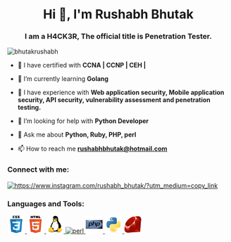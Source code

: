 <h1 align="center">Hi 👋, I'm Rushabh Bhutak</h1>
<h3 align="center">I am a H4CK3R, The official title is Penetration Tester.</h3>

<p align="left"> <img src="https://komarev.com/ghpvc/?username=bhutakrushabh&label=Profile%20views&color=0e75b6&style=flat" alt="bhutakrushabh" /> </p>

- 🔭 I have certified with **CCNA | CCNP | CEH |**

- 🌱 I’m currently learning **Golang**

- 👯 I have experience with **Web application security, Mobile application security, API security, vulnerability assessment and penetration testing.**

- 🤝 I’m looking for help with **Python Developer**

- 💬 Ask me about **Python, Ruby, PHP, perl**

- 📫 How to reach me **rushabhbhutak@hotmail.com**

<h3 align="left">Connect with me:</h3>
<p align="left">
<a href="https://instagram.com/https://www.instagram.com/rushabh_bhutak/?utm_medium=copy_link" target="blank"><img align="center" src="https://raw.githubusercontent.com/rahuldkjain/github-profile-readme-generator/master/src/images/icons/Social/instagram.svg" alt="https://www.instagram.com/rushabh_bhutak/?utm_medium=copy_link" height="30" width="40" /></a>
</p>

<h3 align="left">Languages and Tools:</h3>
<p align="left"> <a href="https://www.w3schools.com/css/" target="_blank"> <img src="https://raw.githubusercontent.com/devicons/devicon/master/icons/css3/css3-original-wordmark.svg" alt="css3" width="40" height="40"/> </a> <a href="https://www.w3.org/html/" target="_blank"> <img src="https://raw.githubusercontent.com/devicons/devicon/master/icons/html5/html5-original-wordmark.svg" alt="html5" width="40" height="40"/> </a> <a href="https://www.linux.org/" target="_blank"> <img src="https://raw.githubusercontent.com/devicons/devicon/master/icons/linux/linux-original.svg" alt="linux" width="40" height="40"/> </a> <a href="https://www.perl.org/" target="_blank"> <img src="https://api.iconify.design/logos-perl.svg" alt="perl" width="40" height="40"/> </a> <a href="https://www.php.net" target="_blank"> <img src="https://raw.githubusercontent.com/devicons/devicon/master/icons/php/php-original.svg" alt="php" width="40" height="40"/> </a> <a href="https://www.python.org" target="_blank"> <img src="https://raw.githubusercontent.com/devicons/devicon/master/icons/python/python-original.svg" alt="python" width="40" height="40"/> </a> <a href="https://www.ruby-lang.org/en/" target="_blank"> <img src="https://raw.githubusercontent.com/devicons/devicon/master/icons/ruby/ruby-original.svg" alt="ruby" width="40" height="40"/> </a> </p>
